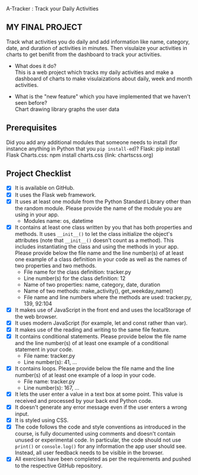 A-Tracker : Track your Daily Activities
## MY FINAL PROJECT
Track what activities you do daily and add information like name, category, date, and duration of activities in minutes. Then visulaize your activities in charts to get benifit from the dashboard to track your activities.

- What does it do?  
  This is a web project which tracks my daily activities and make a dashboard of charts to make visulaizations about daily, week and month activities.

- What is the "new feature" which you have implemented that we haven't seen before?  
  Chart drawing library graphs the user data

## Prerequisites
Did you add any additional modules that someone needs to install (for instance anything in Python that you `pip install-ed`)? 
Flask: pip install Flask
Charts.css: npm install charts.css (link: chartscss.org)

## Project Checklist
- [x] It is available on GitHub.
- [x] It uses the Flask web framework.
- [x] It uses at least one module from the Python Standard Library other than the random module.
  Please provide the name of the module you are using in your app.
  - Modules name: os, datetime
- [x] It contains at least one class written by you that has both properties and methods. It uses `__init__()` to let the class initialize the object's attributes (note that  `__init__()` doesn't count as a method). This includes instantiating the class and using the methods in your app. Please provide below the file name and the line number(s) of at least one example of a class definition in your code as well as the names of two properties and two methods.
  - File name for the class definition: tracker.py
  - Line number(s) for the class definition: 12
  - Name of two properties: name, category, date, duration
  - Name of two methods: make_activity(), get_weekday_name()
  - File name and line numbers where the methods are used: tracker.py, 139, 92:104
- [x] It makes use of JavaScript in the front end and uses the localStorage of the web browser.
- [x] It uses modern JavaScript (for example, let and const rather than var).
- [x] It makes use of the reading and writing to the same file feature.
- [x] It contains conditional statements. Please provide below the file name and the line number(s) of at least
  one example of a conditional statement in your code.
  - File name: tracker.py
  - Line number(s): 41, ...
- [x] It contains loops. Please provide below the file name and the line number(s) of at least
  one example of a loop in your code.
  - File name: tracker.py
  - Line number(s): 167, ...
- [x] It lets the user enter a value in a text box at some point.
  This value is received and processed by your back end Python code.
- [x] It doesn't generate any error message even if the user enters a wrong input.
- [x] It is styled using CSS.
- [x] The code follows the code and style conventions as introduced in the course, is fully documented using comments and doesn't contain unused or experimental code. 
  In particular, the code should not use `print()` or `console.log()` for any information the app user should see. Instead, all user feedback needs to be visible in the browser.  
- [x] All exercises have been completed as per the requirements and pushed to the respective GitHub repository.
